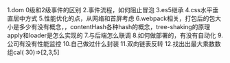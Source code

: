 1.dom 0级和2级事件的区别
2.事件流程，如何阻止冒泡
3.es5继承
4.css水平垂直居中方式
5.性能优化的点，从网络和首屏考虑
6.webpack相关，打包后的包大小是多少有没有概念，，contentHash各种hash的概念，tree-shaking的原理 apply和loader是怎么实现的
7.与后端怎么联调
8.如何做部署的，有没有自动化
9.公司有没有性能监控
10.自己做过什么封装
11.双向链表反转
12.找出出最大乘数数组cal( 30)=>[2,3,5]
